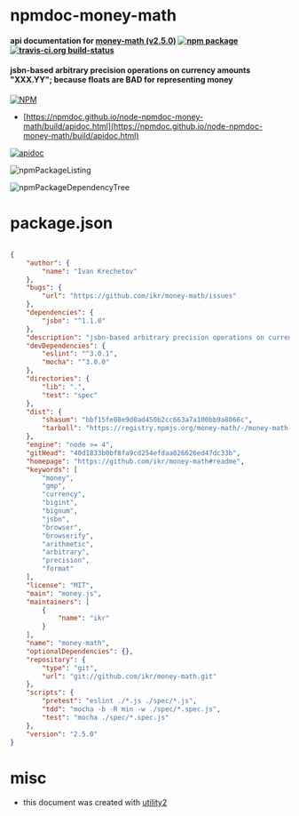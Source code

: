 # npmdoc-money-math

#### api documentation for  [money-math (v2.5.0)](https://github.com/ikr/money-math#readme)  [![npm package](https://img.shields.io/npm/v/npmdoc-money-math.svg?style=flat-square)](https://www.npmjs.org/package/npmdoc-money-math) [![travis-ci.org build-status](https://api.travis-ci.org/npmdoc/node-npmdoc-money-math.svg)](https://travis-ci.org/npmdoc/node-npmdoc-money-math)

#### jsbn-based arbitrary precision operations on currency amounts "XXX.YY"; because floats are BAD for representing money

[![NPM](https://nodei.co/npm/money-math.png?downloads=true&downloadRank=true&stars=true)](https://www.npmjs.com/package/money-math)

- [https://npmdoc.github.io/node-npmdoc-money-math/build/apidoc.html](https://npmdoc.github.io/node-npmdoc-money-math/build/apidoc.html)

[![apidoc](https://npmdoc.github.io/node-npmdoc-money-math/build/screenCapture.buildCi.browser.%252Ftmp%252Fbuild%252Fapidoc.html.png)](https://npmdoc.github.io/node-npmdoc-money-math/build/apidoc.html)

![npmPackageListing](https://npmdoc.github.io/node-npmdoc-money-math/build/screenCapture.npmPackageListing.svg)

![npmPackageDependencyTree](https://npmdoc.github.io/node-npmdoc-money-math/build/screenCapture.npmPackageDependencyTree.svg)



# package.json

```json

{
    "author": {
        "name": "Ivan Krechetov"
    },
    "bugs": {
        "url": "https://github.com/ikr/money-math/issues"
    },
    "dependencies": {
        "jsbn": "^1.1.0"
    },
    "description": "jsbn-based arbitrary precision operations on currency amounts \"XXX.YY\"; because floats are BAD for representing money",
    "devDependencies": {
        "eslint": "^3.0.1",
        "mocha": "^3.0.0"
    },
    "directories": {
        "lib": ".",
        "test": "spec"
    },
    "dist": {
        "shasum": "bbf15fe08e9d0ad450b2cc663a7a100bb9a8066c",
        "tarball": "https://registry.npmjs.org/money-math/-/money-math-2.5.0.tgz"
    },
    "engine": "node >= 4",
    "gitHead": "40d1833b0bf8fa9cd254efdaa026626ed47dc33b",
    "homepage": "https://github.com/ikr/money-math#readme",
    "keywords": [
        "money",
        "gmp",
        "currency",
        "bigint",
        "bignum",
        "jsbn",
        "browser",
        "browserify",
        "arithmetic",
        "arbitrary",
        "precision",
        "format"
    ],
    "license": "MIT",
    "main": "money.js",
    "maintainers": [
        {
            "name": "ikr"
        }
    ],
    "name": "money-math",
    "optionalDependencies": {},
    "repository": {
        "type": "git",
        "url": "git://github.com/ikr/money-math.git"
    },
    "scripts": {
        "pretest": "eslint ./*.js ./spec/*.js",
        "tdd": "mocha -b -R min -w ./spec/*.spec.js",
        "test": "mocha ./spec/*.spec.js"
    },
    "version": "2.5.0"
}
```



# misc
- this document was created with [utility2](https://github.com/kaizhu256/node-utility2)
